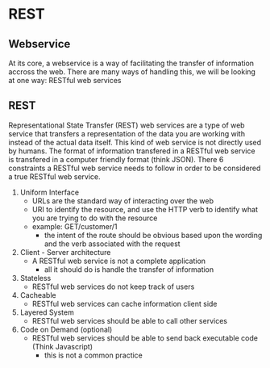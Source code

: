 # REST

## Webservice
At its core, a webservice is a way of facilitating the transfer of information accross the web. There are many ways of handling this, we will be looking at one way: RESTful web services

## REST
Representational State Transfer (REST) web services are a type of web service that transfers a representation of the data you are working with instead of the actual data itself. This kind of web service is not directly used by humans. The format of information transfered in a RESTful web service is transfered in a computer friendly format (think JSON). There 6 constraints a RESTful web service needs to follow in order to be considered a true RESTful web service.
1. Uniform Interface
    - URLs are the standard way of interacting over the web
    - URI to identify the resource, and use the HTTP verb to identify what you are trying to do with the resource
    - example: GET/customer/1
        - the intent of the route should be obvious based upon the wording and the verb associated with the request
2. Client - Server architecture
    - A RESTful web service is not a complete application
        - all it should do is handle the transfer of information
3. Stateless
    - RESTful web services do not keep track of users
4. Cacheable
    - RESTful web services can cache information client side
5. Layered System
    - RESTful web services should be able to call other services
6. Code on Demand (optional)
    - RESTful web services should be able to send back executable code (Think Javascript)
        - this is not a common practice